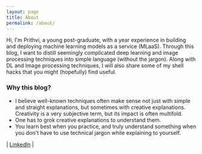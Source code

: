 ```yaml
---
layout: page
title: About
permalink: /about/
---
```


<!-- This is the base Jekyll theme. You can find out more info about customizing your Jekyll theme, as well as basic Jekyll usage documentation at [jekyllrb.com](https://jekyllrb.com/)

You can find the source code for Minima at GitHub:
[jekyll][jekyll-organization] /
[minima](https://github.com/jekyll/minima)

You can find the source code for Jekyll at GitHub:
[jekyll][jekyll-organization] /
[jekyll](https://github.com/jekyll/jekyll)

 <!-- [Leetcode]() | 

[jekyll-organization]: https://github.com/jekyll -->

Hi, I'm Prithvi, a young post-graduate, with a year experience in building and deploying machine learning models as a service (MLaaS). Through this blog, I want to distill seemingly complicated deep learning and image processing techniques into simple language (without the jargon). Along with DL and Image processing techniques, I will also share some of my shell hacks that you might (hopefully) find useful. 

### Why this blog?

- I believe well-known techniques often make sense not just with simple and straight explanations, but sometimes with creative explanations. Creativity is a very subjective term, but its impact is often multifold.
- One has to grok creative explanations to understand them.
- You learn best when you practice, and truly understand something when you don't have to use technical jargon while explaining to yourself.
  

| [LinkedIn](https://www.linkedin.com/in/nprithviraj24/) |
